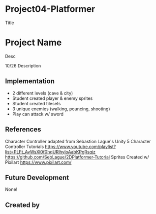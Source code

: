 # Project04-Platformer
Title
# Project Name
Desc

10/26
Description

## Implementation
- 2 different levels (cave & city)
- Student created player & enemy sprites
- Student created tilesets
- 3 unique enemies (walking, pouncing, shooting)
- Play can attack w/ sword

## References

Character Controller adapted from Sebastion Lague's Unity 5 Character Controller Tutorials
https://www.youtube.com/playlist?list=PLFt_AvWsXl0f0hqURlhyIoAabKPgRsqjz
https://github.com/SebLague/2DPlatformer-Tutorial
Sprites Created w/ Pixilart
https://www.pixilart.com/

## Future Development
None!
## Created by
